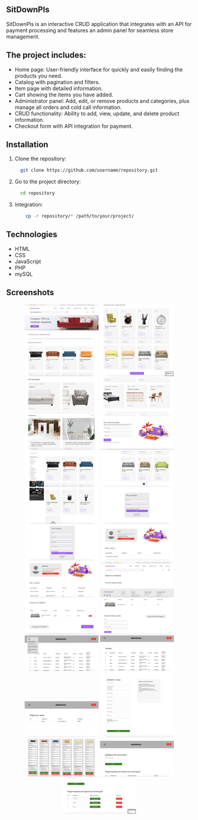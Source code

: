 ## SitDownPls

SitDownPls is an interactive CRUD application that integrates with an API for payment processing and features an admin panel for seamless store management.


## The project includes:

- Home page: User-friendly interface for quickly and easily finding the products you need.
- Catalog with pagination and filters.
- Item page with detailed information.
- Cart showing the items you have added.
- Administrator panel: Add, edit, or remove products and categories, plus manage all orders and cold call information.
- CRUD functionality: Ability to add, view, update, and delete product information.
- Checkout form with API integration for payment.


## Installation

1. Clone the repository:
    ```bash
      git clone https://github.com/username/repository.git
    ```
2. Go to the project directory:
    ```bash
      cd repository
    ```
3. Integration:
    ```bash
        cp -r repository/* /path/to/your/project/
    ```

## Technologies

- HTML
- CSS
- JavaScript
- PHP 
- mySQL


## Screenshots
<p align="center">
  <img src="readme_images/readme1.png" alt="Скриншот 1" width="200"/>
  <img src="readme_images/readme2.png" alt="Скриншот 2" width="200"/>
  <img src="readme_images/readme3.png" alt="Скриншот 3" width="200"/>
  <img src="readme_images/readme4.png" alt="Скриншот 4" width="200"/>
  <img src="readme_images/readme5.png" alt="Скриншот 5" width="200"/>
  <img src="readme_images/readme6.png" alt="Скриншот 6" width="200"/>
  <img src="readme_images/readme7.png" alt="Скриншот 7" width="200"/>
  <img src="readme_images/readme8.png" alt="Скриншот 8" width="200"/>
  <img src="readme_images/readme9.png" alt="Скриншот 9" width="200"/>
  <img src="readme_images/readme10.png" alt="Скриншот 10" width="200"/>
  <img src="readme_images/readme11.png" alt="Скриншот 11" width="200"/>
  <img src="readme_images/readme12.png" alt="Скриншот 12" width="200"/>
  <img src="readme_images/readme13.png" alt="Скриншот 13" width="200"/>
  <img src="readme_images/readme14.png" alt="Скриншот 14" width="200"/>
  <img src="readme_images/readme15.png" alt="Скриншот 15" width="200"/>
  <img src="readme_images/readme16.png" alt="Скриншот 16" width="200"/>
  <img src="readme_images/readme17.png" alt="Скриншот 17" width="200"/>
  <img src="readme_images/readme18.png" alt="Скриншот 18" width="200"/>
  <img src="readme_images/readme19.png" alt="Скриншот 19" width="200"/>
  <img src="readme_images/readme20.png" alt="Скриншот 20" width="200"/>
  <img src="readme_images/readme21.png" alt="Скриншот 21" width="200"/>
  <img src="readme_images/readme22.png" alt="Скриншот 22" width="200"/>
  <img src="readme_images/readme23.png" alt="Скриншот 23" width="200"/>
  <img src="readme_images/readme24.png" alt="Скриншот 24" width="200"/>
  <img src="readme_images/readme25.png" alt="Скриншот 25" width="200"/>
</p>
